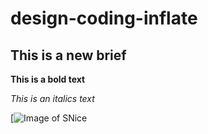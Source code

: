 # design-coding-inflate

## This is a new brief

**This is a bold text**

_This is an italics text_

[![Image of SNice](https://i.pinimg.com/736x/ec/13/a7/ec13a753972c254761be4d9d5666d341--smile-emoji-happy-faces-emoji.jpg)
